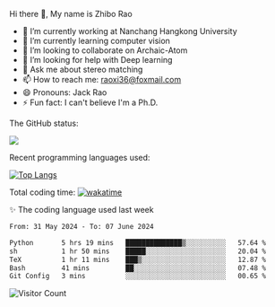 Hi there 👋, My name is Zhibo Rao
- 🔭 I’m currently working at Nanchang Hangkong University
- 🌱 I’m currently learning computer vision
- 👯 I’m looking to collaborate on Archaic-Atom
- 🤔 I’m looking for help with Deep learning
- 💬 Ask me about stereo matching
- 📫 How to reach me: raoxi36@foxmail.com
- 😄 Pronouns: Jack Rao
- ⚡ Fun fact: I can't believe I'm a Ph.D.

The GitHub status:

![](https://github-readme-stats.vercel.app/api?username=ZhiboRao)

Recent programming languages used:

[![Top Langs](https://github-readme-stats.vercel.app/api/top-langs/?username=ZhiboRao&layout=compact)](https://github.com/anuraghazra/github-readme-stats)

Total coding time: [![wakatime](https://wakatime.com/badge/user/51ec5ec7-4742-4243-9eea-732ade32c0b7.svg)](https://wakatime.com/@51ec5ec7-4742-4243-9eea-732ade32c0b7)

✨ The coding language used last week 
<!--START_SECTION:waka-->

```txt
From: 31 May 2024 - To: 07 June 2024

Python       5 hrs 19 mins   ██████████████▒░░░░░░░░░░   57.64 %
sh           1 hr 50 mins    █████░░░░░░░░░░░░░░░░░░░░   20.04 %
TeX          1 hr 11 mins    ███▒░░░░░░░░░░░░░░░░░░░░░   12.87 %
Bash         41 mins         ██░░░░░░░░░░░░░░░░░░░░░░░   07.48 %
Git Config   3 mins          ░░░░░░░░░░░░░░░░░░░░░░░░░   00.65 %
```

<!--END_SECTION:waka-->

![Visitor Count](https://profile-counter.glitch.me/Raohaocheng/count.svg)
